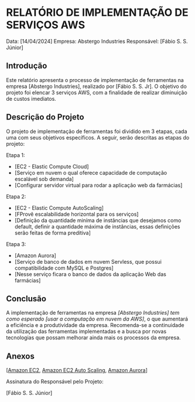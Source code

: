 # RELATÓRIO DE IMPLEMENTAÇÃO DE SERVIÇOS AWS

Data: [14/04/2024]
Empresa: Abstergo Industries 
Responsável: [Fábio S. S. Júnior]

## Introdução
Este relatório apresenta o processo de implementação de ferramentas na empresa [Abstergo Industries], realizado por [Fábio S. S. Jr]. O objetivo do projeto foi elencar 3 serviços AWS, com a finalidade de realizar diminuição de custos imediatos.

## Descrição do Projeto
O projeto de implementação de ferramentas foi dividido em 3 etapas, cada uma com seus objetivos específicos. A seguir, serão descritas as etapas do projeto:

Etapa 1: 
- [EC2 - Elastic Compute Cloud]
- [Serviço em nuvem o qual oferece capacidade de computação escalável sob demanda]
- [Configurar servidor virtual para rodar a aplicação web da farmácias]

Etapa 2: 
- [EC2 - Elastic Compute AutoScaling]
- [FProvê escalabilidade horizontal para os serviços]
- [Definição da quantidade miníma de instâncias que desejamos como default, definir a quantidade máxima de instâncias, essas definições serão feitas de forma preditiva]

Etapa 3: 
- [Amazon Aurora]
- [Serviço de banco de dados em nuvem Servless, que possui compatibilidade com MySQL e Postgres]
- [Nesse serviço ficara o banco de dados da aplicação Web das farmácias]



## Conclusão
A implementação de ferramentas na empresa *[Abstergo Industries] tem como esperado [usar a computação em nuvem da AWS]*, o que aumentará a eficiência e a produtividade da empresa. Recomenda-se a continuidade da utilização das ferramentas implementadas e a busca por novas tecnologias que possam melhorar ainda mais os processos da empresa.

## Anexos

[[Amazon EC2](https://docs.aws.amazon.com/pt_br/AWSEC2/latest/UserGuide/concepts.html), [Amazon EC2 Auto Scaling](https://docs.aws.amazon.com/autoscaling/), [Amazon Aurora](https://docs.aws.amazon.com/pt_br/AmazonRDS/latest/UserGuide/Welcome.html)]

Assinatura do Responsável pelo Projeto:

[Fábio S. S. Júnior]
